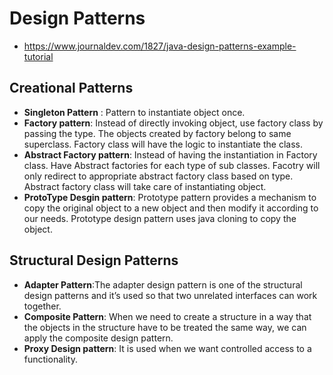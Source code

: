 # Design Patterns
 - https://www.journaldev.com/1827/java-design-patterns-example-tutorial
## Creational Patterns
   - **Singleton Pattern** : Pattern to instantiate object once. 
   - **Factory pattern**: Instead of directly invoking object, use factory class by passing the type. The objects created by factory belong to same superclass. Factory class will have the logic to instantiate the class.
   - **Abstract Factory pattern**: Instead of having the instantiation in Factory class. Have Abstract factories for each type of sub classes. Facotry will only redirect to appropriate abstract factory class based on type. Abstract factory class will take care of instantiating object.
   - **ProtoType Desgin pattern**: Prototype pattern provides a mechanism to copy the original object to a new object and then modify it according to our needs. Prototype design pattern uses java cloning to copy the object. 
   
## Structural Design Patterns
   - **Adapter Pattern**:The adapter design pattern is one of the structural design patterns and it’s used so that two unrelated interfaces can work together. 
   - **Composite Pattern**: When we need to create a structure in a way that the objects in the structure have to be treated the same way, we can apply the composite design pattern.
   - **Proxy Design pattern**: It is used when we want controlled access to a functionality.
   
